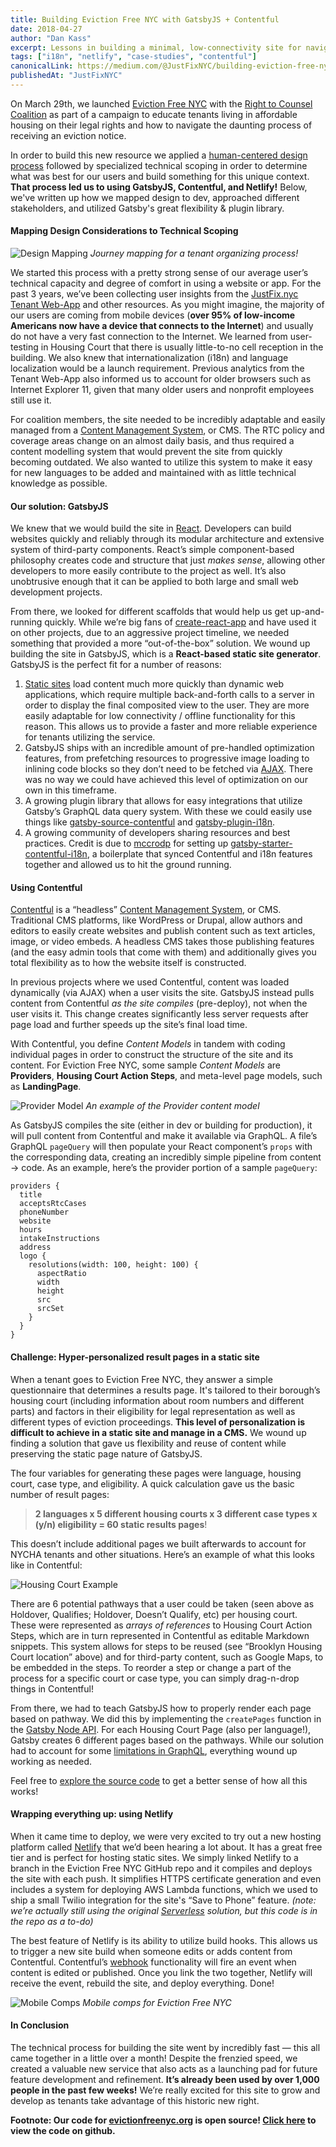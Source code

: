 ```yaml
---
title: Building Eviction Free NYC with GatsbyJS + Contentful
date: 2018-04-27
author: "Dan Kass"
excerpt: Lessons in building a minimal, low-connectivity site for navigating a daunting legal process.
tags: ["i18n", "netlify", "case-studies", "contentful"]
canonicalLink: https://medium.com/@JustFixNYC/building-eviction-free-nyc-with-gatsbyjs-contentful-a0308bfcb866
publishedAt: "JustFixNYC"
---
```


On March 29th, we launched [Eviction Free NYC](http://www.evictionfreenyc.org/) with the [Right to Counsel Coalition](https://www.righttocounselnyc.org/) as part of a campaign to educate tenants living in affordable housing on their legal rights and how to navigate the daunting process of receiving an eviction notice.

In order to build this new resource we applied a [human-centered design process](https://medium.com/@JustFixNYC/co-designing-eviction-free-nyc-b54570c69153) followed by specialized technical scoping in order to determine what was best for our users and build something for this unique context. **That process led us to using GatsbyJS, Contentful, and Netlify!** Below, we've written up how we mapped design to dev, approached different stakeholders, and utilized Gatsby's great flexibility & plugin library.

#### **Mapping Design Considerations to Technical Scoping**

![Design Mapping](design-mapping.jpeg)
_Journey mapping for a tenant organizing process!_

We started this process with a pretty strong sense of our average user’s
technical capacity and degree of comfort in using a website or app. For the past
3 years, we’ve been collecting user insights from the [JustFix.nyc Tenant
Web-App](https://www.justfix.nyc/) and other resources. As you might imagine,
the majority of our users are coming from mobile devices (**over 95% of
low-income Americans now have a device that connects to the Internet**) and
usually do not have a very fast connection to the Internet. We learned from
user-testing in Housing Court that there is usually little-to-no cell
reception in the building. We also knew that internationalization (i18n) and
language localization would be a launch requirement. Previous analytics from the
Tenant Web-App also informed us to account for older browsers such as Internet
Explorer 11, given that many older users and nonprofit employees still use it.

For coalition members, the site needed to be incredibly adaptable and easily
managed from a [Content Management
System](https://en.wikipedia.org/wiki/Content_management_system), or CMS. The
RTC policy and coverage areas change on an almost daily basis, and thus required
a content modelling system that would prevent the site from quickly becoming
outdated. We also wanted to utilize this system to make it easy for new
languages to be added and maintained with as little technical knowledge as
possible.

#### **Our solution: GatsbyJS**

We knew that we would build the site in [React](https://reactjs.org/).
Developers can build websites quickly and reliably through its modular
architecture and extensive system of third-party components. React’s simple
component-based philosophy creates code and structure that just _makes sense_,
allowing other developers to more easily contribute to the project as well.
It’s also unobtrusive enough that it can be applied to both large and small web
development projects.

From there, we looked for different scaffolds that would help us get
up-and-running quickly. While we’re big fans of
[create-react-app](https://github.com/facebook/create-react-app) and have used
it on other projects, due to an aggressive project timeline, we needed something
that provided a more “out-of-the-box” solution. We wound up building the site in
GatsbyJS, which is a **React-based static site generator**. GatsbyJS is the
perfect fit for a number of reasons:

1.  [Static sites](https://en.wikipedia.org/wiki/Static_web_page) load content much
    more quickly than dynamic web applications, which require multiple
    back-and-forth calls to a server in order to display the final composited view
    to the user. They are more easily adaptable for low connectivity / offline
    functionality for this reason. This allows us to provide a faster and more
    reliable experience for tenants utilizing the service.
1.  GatsbyJS ships with an incredible amount of pre-handled optimization features,
    from prefetching resources to progressive image loading to inlining code blocks
    so they don’t need to be fetched via
    [AJAX](<https://en.wikipedia.org/wiki/Ajax_(programming)>). There was no way we
    could have achieved this level of optimization on our own in this timeframe.
1.  A growing plugin library that allows for easy integrations that utilize Gatsby’s
    GraphQL data query system. With these we could easily use things like
    [gatsby-source-contentful](/packages/gatsby-source-contentful/?=conten)
    and [gatsby-plugin-i18n](https://github.com/angeloocana/gatsby-plugin-i18n).
1.  A growing community of developers sharing resources and best practices. Credit
    is due to [mccrodp](https://github.com/mccrodp) for setting up
    [gatsby-starter-contentful-i18n](https://github.com/mccrodp/gatsby-starter-contentful-i18n),
    a boilerplate that synced Contentful and i18n features together and allowed us
    to hit the ground running.

#### **Using Contentful**

[Contentful](https://www.contentful.com/) is a “headless” [Content Management
System](https://en.wikipedia.org/wiki/Content_management_system), or CMS.
Traditional CMS platforms, like WordPress or Drupal, allow authors and editors
to easily create websites and publish content such as text articles, image, or
video embeds. A headless CMS takes those publishing features (and the easy admin
tools that come with them) and additionally gives you total flexibility as to
how the website itself is constructed.

In previous projects where we used Contentful, content was loaded dynamically
(via AJAX) when a user visits the site. GatsbyJS instead pulls content from
Contentful _as the site compiles_ (pre-deploy), not when the user visits it.
This change creates significantly less server requests after page load and
further speeds up the site’s final load time.

With Contentful, you define _Content Models_ in tandem with coding individual
pages in order to construct the structure of the site and its content. For
Eviction Free NYC, some sample _Content Models_ are **Providers**, **Housing
Court Action Steps**, and meta-level page models, such as **LandingPage**.

![Provider Model](provider-example.png)
_An example of the Provider content model_

As GatsbyJS compiles the site (either in dev or building for production), it
will pull content from Contentful and make it available via GraphQL. A file’s
GraphQL `pageQuery` will then populate your React component’s `props` with the
corresponding data, creating an incredibly simple pipeline from content → code.
As an example, here’s the provider portion of a sample `pageQuery`:

    providers {
      title
      acceptsRtcCases
      phoneNumber
      website
      hours
      intakeInstructions
      address
      logo {
        resolutions(width: 100, height: 100) {
          aspectRatio
          width
          height
          src
          srcSet
        }
      }
    }

#### **Challenge: Hyper-personalized result pages in a static site**

When a tenant goes to Eviction Free NYC, they answer a simple questionnaire that
determines a results page. It's tailored to their borough’s housing court
(including information about room numbers and different parts) and factors in
their eligibility for legal representation as well as different types of
eviction proceedings. **This level of personalization is difficult to achieve in
a static site and manage in a CMS.** We wound up finding a solution that gave us
flexibility and reuse of content while preserving the static page nature of
GatsbyJS.

The four variables for generating these pages were language, housing court, case
type, and eligibility. A quick calculation gave us the basic number of result
pages:

> **2 languages x 5 different housing courts x 3 different case types x (y/n)
> eligibility = 60 static results pages**!

This doesn’t include additional pages we built afterwards to account for NYCHA
tenants and other situations. Here’s an example of what this looks like in
Contentful:

![Housing Court Example](housing-court-example.png)

There are 6 potential pathways that a user could be taken (seen above as
Holdover, Qualifies; Holdover, Doesn’t Qualify, etc) per housing court. These
were represented as _arrays of references_ to Housing Court Action Steps, which
are in turn represented in Contentful as editable Markdown snippets. This system
allows for steps to be reused (see “Brooklyn Housing Court location” above) and for
third-party content, such as Google Maps, to be embedded in the steps. To
reorder a step or change a part of the process for a specific court or case
type, you can simply drag-n-drop things in Contentful!

From there, we had to teach GatsbyJS how to properly render each page based on
pathway. We did this by implementing the `createPages` function in the [Gatsby
Node API](/docs/node-apis/). For each Housing Court Page
(also per language!), Gatsby creates 6 different pages based on the pathways.
While our solution had to account for some [limitations in
GraphQL](https://github.com/facebook/graphql/issues/414), everything wound up
working as needed.

Feel free to [explore the source
code](https://github.com/JustFixNYC/eviction-free-nyc) to get a better sense of
how all this works!

#### **Wrapping everything up: using Netlify**

When it came time to deploy, we were very excited to try out a new hosting
platform called [Netlify](https://www.netlify.com/) that we’d been hearing a lot
about. It has a great free tier and is perfect for hosting static sites. We
simply linked Netlify to a branch in the Eviction Free NYC GitHub repo and it
compiles and deploys the site with each push. It simplifies HTTPS certificate
generation and even includes a system for deploying AWS Lambda functions, which
we used to ship a small Twilio integration for the site's “Save to Phone”
feature. _(note: we’re actually still using the original
_[Serverless](https://serverless.com/)_ solution, but this code is in the repo
as a to-do)_

The best feature of Netlify is its ability to utilize build hooks. This allows
us to trigger a new site build when someone edits or adds content from
Contentful. Contentful’s [webhook](https://en.wikipedia.org/wiki/Webhook)
functionality will fire an event when content is edited or published. Once you
link the two together, Netlify will receive the event, rebuild the site, and
deploy everything. Done!

![Mobile Comps](mobile-comps.png)
_Mobile comps for Eviction Free NYC_

#### In Conclusion

The technical process for building the site went by incredibly fast — this all
came together in a little over a month! Despite the frenzied speed, we created a
valuable new service that also acts as a launching pad for future feature
development and refinement. **It’s already been used by over 1,000 people in the
past few weeks!** We’re really excited for this site to grow and develop as
tenants take advantage of this historic new right.

**Footnote: Our code for [evictionfreenyc.org](http://www.evictionfreenyc.org/) is
open source! [Click
here](https://github.com/JustFixNYC/eviction-free-nyc) to view the code on
github.**

